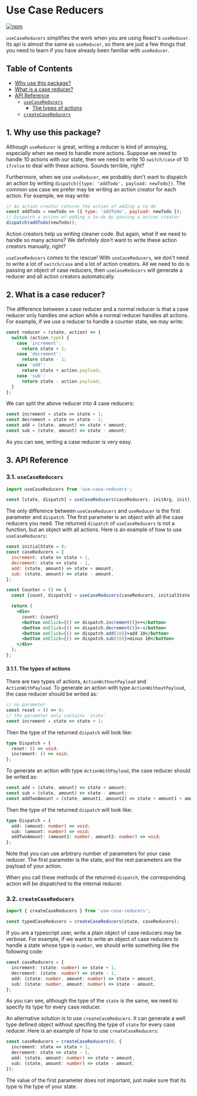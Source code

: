 # Use Case Reducers

[![npm](https://img.shields.io/npm/v/use-case-reducers)](https://www.npmjs.com/package/use-case-reducers)

`useCaseReducers` simplifies the work when you are using React's `useReducer`. Its api is almost the same as `useReducer`, so there are just a few things that you need to learn if you have already been familiar with `useReducer`.

## Table of Contents

- [Why use this package?](#Whyusethispackage)
- [What is a case reducer?](#Whatisacasereducer)
- [API Reference](#APIReference)
  - [`useCaseReducers`](#useCaseReducers)
    - [The types of actions](#Thetypesofactions)
  - [`createCaseReducers`](#createCaseReducers)

## 1. <a name='Whyusethispackage'></a>Why use this package?

Although `useReducer` is great, writing a reducer is kind of annoying, especially when we need to handle more actions. Suppose we need to handle 10 actions with our state, then we need to write 10 `switch/case` of 10 `if/else` to deal with these actions. Sounds terrible, right?

Furthermore, when we use `useReducer`, we probably don't want to dispatch an action by writing `dispatch({type: 'addTodo', payload: newTodo})`. The common use case we prefer may be writing an action creator for each action. For example, we may write:

```js
// An action creator returns the action of adding a to-do
const addTodo = newTodo => ({ type: 'addTodo', payload: newTodo });
// Dispatch a action of adding a to-do by passing a action creator
dispatch(addTodo(newTodo));
```

Action creators help us writing cleaner code. But again, what if we need to handle so many actions? We definitely don't want to write these action creators manually, right?

`useCaseReducers` comes to the rescue! With `useCaseReducers`, we don't need to write a lot of `switch/case` and a lot of action creators. All we need to do is passing an object of case reducers, then `useCaseReducers` will generate a reducer and all action creators automatically.

## 2. <a name='Whatisacasereducer'></a>What is a case reducer?

The difference between a case reducer and a normal reducer is that a case reducer only handles one action while a normal reducer handles all actions. For example, if we use a reducer to handle a counter state, we may write:

```js
const reducer = (state, action) => {
  switch (action.type) {
    case 'increment':
      return state + 1;
    case 'decrement':
      return state - 1;
    case 'add':
      return state + action.payload;
    case 'sub':
      return state - action.payload;
  }
};
```

We can split the above reducer into 4 case reducers:

```js
const increment = state => state + 1;
const decrement = state => state - 1;
const add = (state, amount) => state + amount;
const sub = (state, amount) => state - amount;
```

As you can see, writing a case reducer is very easy.

## 3. <a name='APIReference'></a>API Reference

### 3.1. <a name='useCaseReducers'></a>`useCaseReducers`

```js
import useCaseReducers from 'use-case-reducers';

const [state, dispatch] = useCaseReducers(caseReducers, initArg, init);
```

The only difference between `useCaseReducers` and `useReducer` is the first parameter and `dispatch`. The first parameter is an object with all the case reducers you need. The returned `dispatch` of `useCaseReducers` is not a function, but an object with all actions. Here is an example of how to use `useCaseReducers`:

```jsx
const initialState = 0;
const caseReducers = {
  increment: state => state + 1,
  decrement: state => state - 1,
  add: (state, amount) => state + amount,
  sub: (state, amount) => state - amount,
};

const Counter = () => {
  const [count, dispatch] = useCaseReducers(caseReducers, initialState);

  return (
    <div>
      count: {count}
      <button onClick={() => dispatch.increment()}>+</button>
      <button onClick={() => dispatch.decrement()}>-</button>
      <button onClick={() => dispatch.add(10)}>add 10</button>
      <button onClick={() => dispatch.sub(10)}>minus 10</button>
    </div>
  );
};
```

#### 3.1.1. <a name='Thetypesofactions'></a>The types of actions

There are two types of actions, `ActionWithoutPayload` and `ActionWithPayload`. To generate an action with type `ActionWithoutPayload`, the case reducer should be writed as:

```js
// no parameter
const reset = () => 0;
// the parameter only contains `state`
const increment = state => state + 1;
```

Then the type of the returned `dispatch` will look like:

```ts
type Dispatch = {
  reset: () => void;
  increment: () => void;
};
```

To generate an action with type `ActionWithPayload`, the case reducer should be writed as:

```js
const add = (state, amount) => state + amount;
const sub = (state, amount) => state - amount;
const addTwoAmount = (state, amount1, amount2) => state + amount1 + amount2;
```

Then the type of the returned `dispatch` will look like:

```ts
type Dispatch = {
  add: (amount: number) => void;
  sub: (amount: number) => void;
  addTwoAmount: (amount1: number, amount2: number) => void;
};
```

Note that you can use arbitrary number of parameters for your case reducer. The first parameter is the state, and the rest parameters are the payload of your action.

When you call these methods of the returned `dispatch`, the corresponding action will be dispatched to the internal reducer.

### 3.2. <a name='createCaseReducers'></a>`createCaseReducers`

```ts
import { createCaseReducers } from 'use-case-reducers';

const typedCaseReducers = createCaseReducers(state, caseReducers);
```

If you are a typescript user, write a plain object of case reducers may be verbose. For example, if we want to write an object of case reducers to handle a state whose type is `number`, we should write something like the following code:

```ts
const caseReducers = {
  increment: (state: number) => state + 1,
  decrement: (state: number) => state - 1,
  add: (state: number, amount: number) => state + amount,
  sub: (state: number, amount: number) => state - amount,
};
```

As you can see, although the type of the `state` is the same, we need to specify its type for every case reducer.

An alternative solution is to use `createCaseReducers`. It can generate a well type defined object without specifing the type of `state` for every case reducer. Here is an example of how to use `createCaseReducers`:

```ts
const caseReducers = createCaseReducers(0, {
  increment: state => state + 1,
  decrement: state => state - 1,
  add: (state, amount: number) => state + amount,
  sub: (state, amount: number) => state - amount,
});
```

The value of the first parameter does not important, just make sure that its type is the type of your state.
